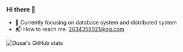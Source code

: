 ### Hi there 👋

<!--
**isHuangXin/isHuangXin** is a ✨ _special_ ✨ repository because its `README.md` (this file) appears on your GitHub profile.

Here are some ideas to get you started:

- 🔭 I’m currently working on ...
- 🌱 I’m currently learning ...
- 👯 I’m looking to collaborate on ...
- 🤔 I’m looking for help with ...
- 💬 Ask me about ...
- 📫 How to reach me: ...
- 😄 Pronouns: ...
- ⚡ Fun fact: ...
-->


<!-- - 🍊 I will continue postgraduate study in computer science at Huazhong University of Science and Technology this September.
- 📚 My research interests: Machine Learning, Compilation principle, Natural Language Processing for Code(NLP4Code).
- 💻 I’m currently working on designing and code-to-code matching algorithm.-->
<!-- - 💻 My current interests: Natural Language Processing for Code(NLP4Code), Compilers Principles. -->
- 🔭 Currently focusing on database system and distributed system
- 📬 How to reach me: 2634358021@qq.com


![Dusai's GitHub stats](https://github-readme-stats.vercel.app/api?username=bit-dance)
